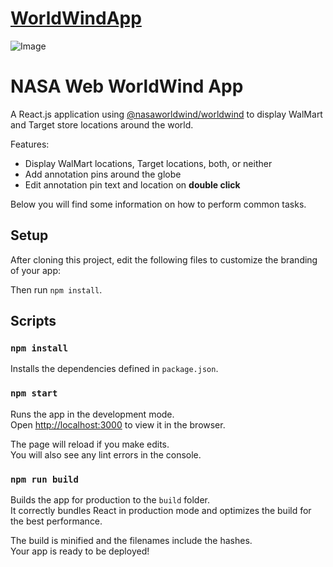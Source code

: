 

# [WorldWindApp](https://github.com/davidwilson3200/WorldWindApp) 


![Image](images/image.png)


# NASA Web WorldWind App

A React.js application using [@nasaworldwind/worldwind](https://www.npmjs.com/package/@nasaworldwind/worldwind) to display WalMart and Target store locations around the world.

Features:
- Display WalMart locations, Target locations, both, or neither
- Add annotation pins around the globe
- Edit annotation pin text and location on **double click**


Below you will find some information on how to perform common tasks.<br>

## Setup

After cloning this project, edit the following files to customize the branding of your app:


Then run `npm install`.


## Scripts

### `npm install`
 
Installs the dependencies defined in `package.json`.


### `npm start`

Runs the app in the development mode.<br>
Open [http://localhost:3000](http://localhost:3000) to view it in the browser.

The page will reload if you make edits.<br>
You will also see any lint errors in the console.


### `npm run build`

Builds the app for production to the `build` folder.<br>
It correctly bundles React in production mode and optimizes the build for the best performance.

The build is minified and the filenames include the hashes.<br>
Your app is ready to be deployed!





